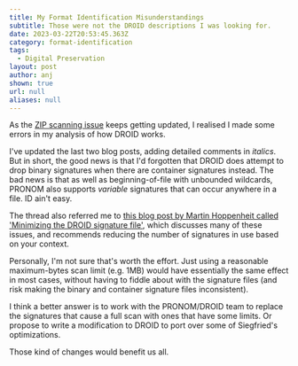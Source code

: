 ```yaml
---
title: My Format Identification Misunderstandings
subtitle: Those were not the DROID descriptions I was looking for.
date: 2023-03-22T20:53:45.363Z
category: format-identification
tags:
  - Digital Preservation
layout: post
author: anj
shown: true
url: null
aliases: null
---
```

As the [ZIP scanning issue](https://github.com/digital-preservation/droid/issues/906) keeps getting updated, I realised I made some errors in my analysis of how DROID works.

<!--break-->

I've updated the last two blog posts, adding detailed comments in _italics_.  But in short, the good news is that I'd forgotten that DROID does attempt to drop binary signatures when there are container signatures instead. The bad news is that as well as beginning-of-file with unbounded wildcards, PRONOM also supports _variable_ signatures that can occur anywhere in a file. ID ain't easy.

The thread also referred me to [this blog post by Martin Hoppenheit called 'Minimizing the DROID signature file'](https://martin.hoppenheit.info/blog/2017/minimizing-the-droid-signature-file/), which discusses many of these issues, and recommends reducing the number of signatures in use based on your context.

Personally, I'm not sure that's worth the effort.  Just using a reasonable maximum-bytes scan limit (e.g. 1MB) would have essentially the same effect in most cases, without having to fiddle about with the signature files (and risk making the binary and container signature files inconsistent).

I think a better answer is to work with the PRONOM/DROID team to replace the signatures that cause a full scan with ones that have some limits. Or propose to write a modification to DROID to port over some of Siegfried's optimizations. 

Those kind of changes would benefit us all.